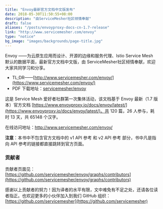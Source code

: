 ```yaml
---
title: "Envoy最新官方文档中文版发布"
date: 2018-05-30T11:50:55+08:00
description: "由ServiceMesher社区倾情奉献"
draft: false
aliases: "/posts/envoyproxy-docs-cn-1.7-release"
link: "http://www.servicemesher.com/envoy"
type: "notice"
bg_image: "images/backgrounds/page-title.jpg"
---
```


Envoy ——为云原生应用而设计、开源的边缘和服务代理、Istio Service Mesh 默认的数据平面，最新官方文档中文版，由 ServiceMesher社区倾情奉献，欢迎大家共同学习和分享。

- TL;DR——[http://www.servicemesher.com/envoy/](https://www.servicemesher.com/envoy/)
- PDF 下载地址：[servicemesher/envoy](https://github.com/servicemesher/envoy/releases) 

这是 Service Mesh 爱好者社群第一次集体活动，该文档基于 Envoy 最新（1.7 版本）官方文档 [https://www.envoyproxy.io/docs/envoy/latest/](https://www.envoyproxy.io/docs/envoy/latest/)。共 120 篇，26 人参与，耗时 13 天，共 65148 个汉字。

在线访问地址：http://www.servicemesher.com/envoy/

**注意**：本书中不包含官方文档中的 v1 API 参考 和 v2 API 参考 部分，书中凡是指向 API 参考的链接都直接跳转到官方页面。

### 贡献者


贡献者页面见：[https://github.com/servicemesher/envoy/graphs/contributors](https://github.com/servicemesher/envoy/graphs/contributors)

感谢以上贡献者的努力！因为译者的水平有限，文中难免有不足之处，还请各位读者指正。也欢迎更多的小伙伴加入到我们 GitHub 组织：[https://github.com/servicemesher](https://github.com/servicemesher)
